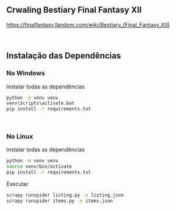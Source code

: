 ## Crwaling Bestiary Final Fantasy XII
https://finalfantasy.fandom.com/wiki/Bestiary_(Final_Fantasy_XII)

<br>

## Instalação das Dependências

### No Windows
Instalar todas as dependências
```bash
python -m venv venv
venv\Scripts\activate.bat
pip install -r requirements.txt
```
<br>

### No Linux
Instalar todas as dependências
```bash
python -m venv venv
source venv/bin/activate
pip install -r requirements.txt
```


Executar
```bash
scrapy runspider listing.py -o listing.json
scrapy runspider items.py -o items.json
```
